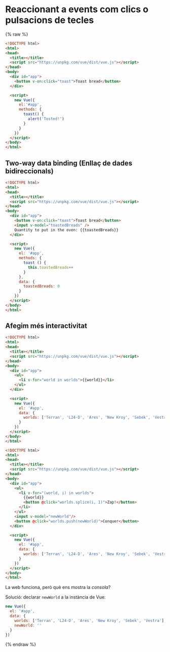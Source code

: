 Reaccionant a events com clics o pulsacions de tecles
===============================================

{% raw %}

```html
<!DOCTYPE html>
<html>
<head>
  <title></title>
  <script src="https://unpkg.com/vue/dist/vue.js"></script>
</head>
<body>
  <div id="app">
    <button v-on:click="toast">Toast bread</button>
  </div>

  <script>
    new Vue({
	  el:'#app',
	  methods: {
	    toast() {
		  alert('Tosted!')
		}
      }
	})
  </script>
</body>
</html>
```

Two-way data binding (Enllaç de dades bidireccionals)
--------------

```html
<!DOCTYPE html>
<html>
<head>
  <title></title>
  <script src="https://unpkg.com/vue/dist/vue.js"></script>
</head>
<body>
  <div id="app">
    <button v-on:click="toast">Toast bread</button>
    <input v-model="toastedBreads" />
    Quantity to put in the oven: {{toastedBreads}}
  </div>

  <script>
    new Vue({
      el: '#app',
      methods: {
        toast () {
          this.toastedBreads++
        }
      },
      data: {
        toastedBreads: 0
      }
    })
  </script>
</body>
</html>
```

Afegim més interactivitat
-------------------

```html
<!DOCTYPE html>
<html>
<head>
  <title></title>
  <script src="https://unpkg.com/vue/dist/vue.js"></script>
</head>
<body>
  <div id="app">
    <ul>
      <li v-for="world in worlds">{{world}}</li>
    </ul>
  </div>

  <script>
    new Vue({
      el: '#app',
      data: {
        worlds: ['Terran', 'L24-D', 'Ares', 'New Kroy', 'Sebek', 'Vestra']
      }
    })
  </script>
</body>
</html>
```

```html
<!DOCTYPE html>
<html>
<head>
  <title></title>
  <script src="https://unpkg.com/vue/dist/vue.js"></script>
</head>
<body>
  <div id="app">
    <ul>
      <li v-for="(world, i) in worlds">
        {{world}}
        <button @click="worlds.splice(i, 1)">Zap!</button>
      </li>
    </ul>
    <input v-model="newWorld"/>
    <button @click="worlds.push(newWorld)">Conquer</button>
  </div>

  <script>
    new Vue({
      el: '#app',
      data: {
        worlds: ['Terran', 'L24-D', 'Ares', 'New Kroy', 'Sebek', 'Vestra']
      }
    })
  </script>
</body>
</html>
```

La web funciona, però què ens mostra la _consola_?

Solució: declarar `newWorld` a la instància de Vue:

```JavaScript
new Vue({
  el: '#app',
  data: {
    worlds: ['Terran', 'L24-D', 'Ares', 'New Kroy', 'Sebek', 'Vestra'],
    newWorld: ''
  }
})
```

{% endraw %}